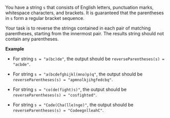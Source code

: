 You have a string `s` that consists of English letters, punctuation marks, whitespace characters, and brackets. It is guaranteed that the parentheses in `s` form a regular bracket sequence.

Your task is to reverse the strings contained in each pair of matching parentheses, starting from the innermost pair. The results string should not contain any parentheses.

**Example**

* For string `s = "a(bc)de"`, the output should be
    `reverseParentheses(s) = "acbde"`.

* For string `s = "a(bcdefghijkl(mno)p)q"`, the output should be
    `reverseParentheses(s) = "apmnolkjihgfedcbq"`.

* For string `s = "co(de(fight)s)"`, the output should be
    `reverseParentheses(s) = "cosfighted"`.

* For string `s = "Code(Cha(lle)nge)"`, the output should be
    `reverseParentheses(s) = "CodeegnlleahC"`.
